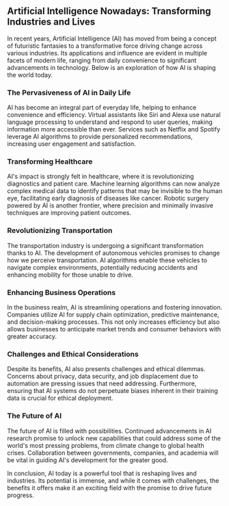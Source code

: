 ## Artificial Intelligence Nowadays: Transforming Industries and Lives

In recent years, Artificial Intelligence (AI) has moved from being a concept of futuristic fantasies to a transformative force driving change across various industries. Its applications and influence are evident in multiple facets of modern life, ranging from daily convenience to significant advancements in technology. Below is an exploration of how AI is shaping the world today.

### The Pervasiveness of AI in Daily Life

AI has become an integral part of everyday life, helping to enhance convenience and efficiency. Virtual assistants like Siri and Alexa use natural language processing to understand and respond to user queries, making information more accessible than ever. Services such as Netflix and Spotify leverage AI algorithms to provide personalized recommendations, increasing user engagement and satisfaction.

### Transforming Healthcare

AI's impact is strongly felt in healthcare, where it is revolutionizing diagnostics and patient care. Machine learning algorithms can now analyze complex medical data to identify patterns that may be invisible to the human eye, facilitating early diagnosis of diseases like cancer. Robotic surgery powered by AI is another frontier, where precision and minimally invasive techniques are improving patient outcomes.

### Revolutionizing Transportation

The transportation industry is undergoing a significant transformation thanks to AI. The development of autonomous vehicles promises to change how we perceive transportation. AI algorithms enable these vehicles to navigate complex environments, potentially reducing accidents and enhancing mobility for those unable to drive.

### Enhancing Business Operations

In the business realm, AI is streamlining operations and fostering innovation. Companies utilize AI for supply chain optimization, predictive maintenance, and decision-making processes. This not only increases efficiency but also allows businesses to anticipate market trends and consumer behaviors with greater accuracy.

### Challenges and Ethical Considerations

Despite its benefits, AI also presents challenges and ethical dilemmas. Concerns about privacy, data security, and job displacement due to automation are pressing issues that need addressing. Furthermore, ensuring that AI systems do not perpetuate biases inherent in their training data is crucial for ethical deployment.

### The Future of AI

The future of AI is filled with possibilities. Continued advancements in AI research promise to unlock new capabilities that could address some of the world's most pressing problems, from climate change to global health crises. Collaboration between governments, companies, and academia will be vital in guiding AI's development for the greater good.

In conclusion, AI today is a powerful tool that is reshaping lives and industries. Its potential is immense, and while it comes with challenges, the benefits it offers make it an exciting field with the promise to drive future progress.